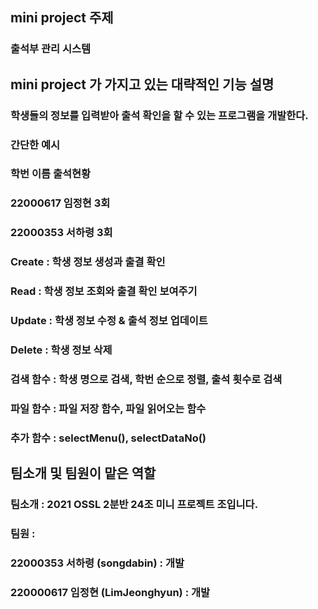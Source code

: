 ## mini project 주제

### 출석부 관리 시스템

## mini project 가 가지고 있는 대략적인 기능 설명
### 학생들의 정보를 입력받아 출석 확인을 할 수 있는 프로그램을 개발한다. 

### 간단한 예시
### 학번        이름   출석현황
### 22000617  임정현   3회
### 22000353  서하령   3회

### Create : 학생 정보 생성과 출결 확인

### Read : 학생 정보 조회와 출결 확인 보여주기

### Update : 학생 정보 수정 & 출석 정보 업데이트

### Delete : 학생 정보 삭제

### 검색 함수 : 학생 명으로 검색, 학번 순으로 정렬, 출석 횟수로 검색

### 파일 함수 : 파일 저장 함수, 파일 읽어오는 함수

### 추가 함수 : selectMenu(), selectDataNo()
 

## 팀소개 및 팀원이 맡은 역할

### 팀소개 : 2021 OSSL 2분반 24조 미니 프로젝트 조입니다.
### 팀원 : 
  ### 22000353 서하령 (songdabin) : 개발
  ### 220000617 임정현 (LimJeonghyun) : 개발
